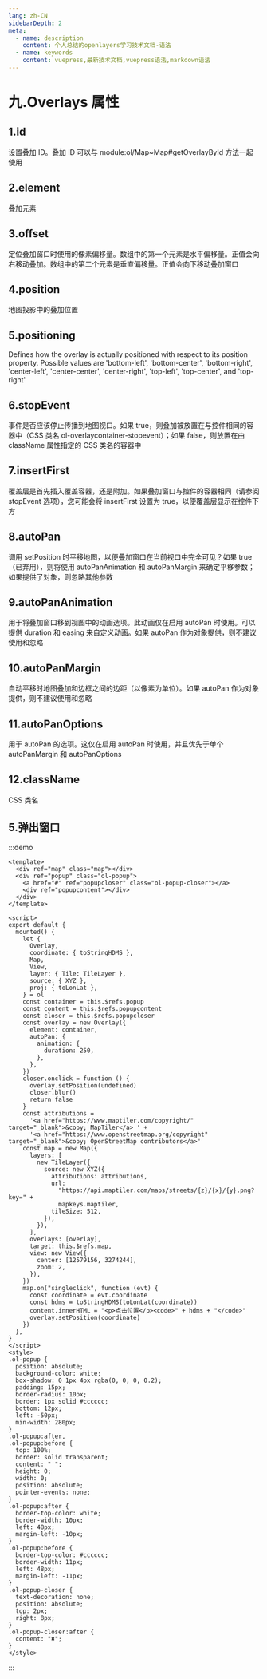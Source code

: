 ```yaml
---
lang: zh-CN
sidebarDepth: 2
meta:
  - name: description
    content: 个人总结的openlayers学习技术文档-语法
  - name: keywords
    content: vuepress,最新技术文档,vuepress语法,markdown语法
---
```


# 九.Overlays 属性

## 1.id

设置叠加 ID。叠加 ID 可以与 module:ol/Map~Map#getOverlayById 方法一起使用

## 2.element

叠加元素

## 3.offset

定位叠加窗口时使用的像素偏移量。数组中的第一个元素是水平偏移量。正值会向右移动叠加。数组中的第二个元素是垂直偏移量。正值会向下移动叠加窗口

## 4.position

地图投影中的叠加位置

## 5.positioning

Defines how the overlay is actually positioned with respect to its position property. Possible values are 'bottom-left', 'bottom-center', 'bottom-right', 'center-left', 'center-center', 'center-right', 'top-left', 'top-center', and 'top-right'

## 6.stopEvent

事件是否应该停止传播到地图视口。如果 true，则叠加被放置在与控件相同的容器中（CSS 类名 ol-overlaycontainer-stopevent）；如果 false，则放置在由 className 属性指定的 CSS 类名的容器中

## 7.insertFirst

覆盖层是首先插入覆盖容器，还是附加。如果叠加窗口与控件的容器相同（请参阅 stopEvent 选项），您可能会将 insertFirst 设置为 true，以便覆盖层显示在控件下方

## 8.autoPan

调用 setPosition 时平移地图，以便叠加窗口在当前视口中完全可见？如果 true（已弃用），则将使用 autoPanAnimation 和 autoPanMargin 来确定平移参数；如果提供了对象，则忽略其他参数

## 9.autoPanAnimation

用于将叠加窗口移到视图中的动画选项。此动画仅在启用 autoPan 时使用。可以提供 duration 和 easing 来自定义动画。如果 autoPan 作为对象提供，则不建议使用和忽略

## 10.autoPanMargin

自动平移时地图叠加和边框之间的边距（以像素为单位）。如果 autoPan 作为对象提供，则不建议使用和忽略

## 11.autoPanOptions

用于 autoPan 的选项。这仅在启用 autoPan 时使用，并且优先于单个 autoPanMargin 和 autoPanOptions

## 12.className

CSS 类名

## 5.弹出窗口

:::demo

```vue
<template>
  <div ref="map" class="map"></div>
  <div ref="popup" class="ol-popup">
    <a href="#" ref="popupcloser" class="ol-popup-closer"></a>
    <div ref="popupcontent"></div>
  </div>
</template>

<script>
export default {
  mounted() {
    let {
      Overlay,
      coordinate: { toStringHDMS },
      Map,
      View,
      layer: { Tile: TileLayer },
      source: { XYZ },
      proj: { toLonLat },
    } = ol
    const container = this.$refs.popup
    const content = this.$refs.popupcontent
    const closer = this.$refs.popupcloser
    const overlay = new Overlay({
      element: container,
      autoPan: {
        animation: {
          duration: 250,
        },
      },
    })
    closer.onclick = function () {
      overlay.setPosition(undefined)
      closer.blur()
      return false
    }
    const attributions =
      '<a href="https://www.maptiler.com/copyright/" target="_blank">&copy; MapTiler</a> ' +
      '<a href="https://www.openstreetmap.org/copyright" target="_blank">&copy; OpenStreetMap contributors</a>'
    const map = new Map({
      layers: [
        new TileLayer({
          source: new XYZ({
            attributions: attributions,
            url:
              "https://api.maptiler.com/maps/streets/{z}/{x}/{y}.png?key=" +
              mapkeys.maptiler,
            tileSize: 512,
          }),
        }),
      ],
      overlays: [overlay],
      target: this.$refs.map,
      view: new View({
        center: [12579156, 3274244],
        zoom: 2,
      }),
    })
    map.on("singleclick", function (evt) {
      const coordinate = evt.coordinate
      const hdms = toStringHDMS(toLonLat(coordinate))
      content.innerHTML = "<p>点击位置</p><code>" + hdms + "</code>"
      overlay.setPosition(coordinate)
    })
  },
}
</script>
<style>
.ol-popup {
  position: absolute;
  background-color: white;
  box-shadow: 0 1px 4px rgba(0, 0, 0, 0.2);
  padding: 15px;
  border-radius: 10px;
  border: 1px solid #cccccc;
  bottom: 12px;
  left: -50px;
  min-width: 280px;
}
.ol-popup:after,
.ol-popup:before {
  top: 100%;
  border: solid transparent;
  content: " ";
  height: 0;
  width: 0;
  position: absolute;
  pointer-events: none;
}
.ol-popup:after {
  border-top-color: white;
  border-width: 10px;
  left: 48px;
  margin-left: -10px;
}
.ol-popup:before {
  border-top-color: #cccccc;
  border-width: 11px;
  left: 48px;
  margin-left: -11px;
}
.ol-popup-closer {
  text-decoration: none;
  position: absolute;
  top: 2px;
  right: 8px;
}
.ol-popup-closer:after {
  content: "✖";
}
</style>
```

:::
